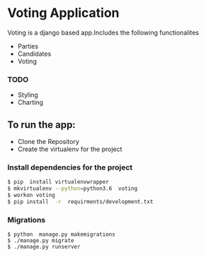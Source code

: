 # Voting Application 
Voting is a django based app.Includes the following functionalites

  - Parties
  - Candidates
  - Voting

 ### TODO 
   - Styling
   - Charting
 ## To run the app:
  - Clone the Repository
  - Create the virtualenv for the project
### Install  dependencies for the  project
 ```bash
$ pip  install virtualenvwrapper 
$ mkvirtualenv --python=python3.6  voting
$ workon voting
$ pip install  -r  requirments/development.txt
```
  ### Migrations
 ```
$ python  manage.py makemigrations
$ ./manage.py migrate
$ ./manage.py runserver 
```